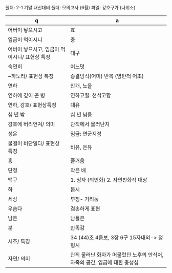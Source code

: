 폴더: 2-1 기말 내신대비
폴더: 모의고사 (6월)
파일: 강호구가 (나위소)

 q  | a
--- | ---
어버이 낳으시고			| 효
임금이 먹이시니			| 충
어버이 낳으시고, 임금이 먹이시니/ 표현상 특징			| 대구
숙연히			| 어느덧
~하노라/ 표현상 특징			| 종결방식(어미) 반복 (영탄적 어조)
연하			| 안개, 노을
연하에 깊이 곤 병			| 연하고질: 천석고항
연하, 강호/ 표현상특징			| 대유
십 년 밖			| 십 년 넘음
강호에 버리언져/ 의미			| 관직에서 물러난지
성은			| 임금: 연군지정
물결이 비단일다/ 표현상 특징			| 비유, 은유
흥			| 즐거움
단정			| 작은 배
백구			| 1. 청자 (의인화) 2. 자연친화적 대상
하			| 몹시
세상			| 부정- 거리둠
우습다			| 겸손하게 표현
남은			| 남들은
분			| 만족감
시조/ 특징			| 34 (44)조 4음보, 3장 6구 15자내외-> 정형시
자연/ 의미			| 관직 물러난 화자가 머물렀던 노후의 안식처, 자족의 공간, 임금에 대한 충성심
